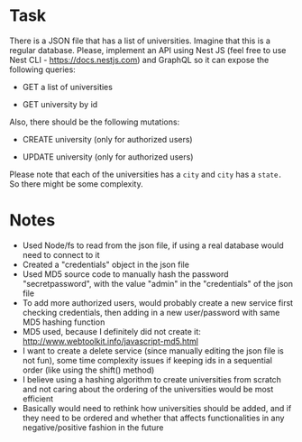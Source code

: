 # Task 

There is a JSON file that has a list of universities. Imagine that this is a regular database. Please, implement an API using Nest JS (feel free to use Nest CLI - https://docs.nestjs.com) and GraphQL so it can expose the following queries:

- GET a list of universities

- GET university by id

Also, there should be the following mutations:

- CREATE university (only for authorized users)

- UPDATE university (only for authorized users)

Please note that each of the universities has a `city` and `city` has a `state.` So there might be some complexity.

# Notes
- Used Node/fs to read from the json file, if using a real database would need to connect to it
- Created a "credentials" object in the json file
- Used MD5 source code to manually hash the password "secretpassword", with the value "admin" in the "credentials" of the json file
- To add more authorized users, would probably create a new service first checking credentials, then adding in a new user/password with same MD5 hashing function
- MD5 used, because I definitely did not create it: http://www.webtoolkit.info/javascript-md5.html
- I want to create a delete service (since manually editing the json file is not fun), some time complexity issues if keeping ids in a sequential order (like using the shift() method)
- I believe using a hashing algorithm to create universities from scratch and not caring about the ordering of the universities would be most efficient
- Basically would need to rethink how universities should be added, and if they need to be ordered and whether that affects functionalities in any negative/positive fashion in the future
